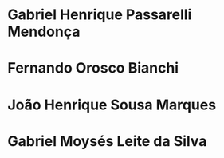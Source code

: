 # Gabriel Henrique Passarelli Mendonça 
# Fernando Orosco Bianchi
# João Henrique Sousa Marques
# Gabriel Moysés Leite da Silva
